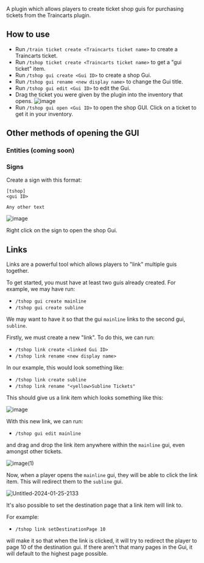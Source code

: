 A plugin which allows players to create ticket shop guis for purchasing tickets from the Traincarts plugin.

## How to use
- Run `/train ticket create <Traincarts ticket name>` to create a Traincarts ticket.
- Run `/tshop ticket create <Traincarts ticket name>` to get a "gui ticket" item.
- Run `/tshop gui create <Gui ID>` to create a shop Gui.
- Run `/tshop gui rename <new display name>` to change the Gui title.
- Run `/tshop gui edit <Gui ID>` to edit the Gui.
- Drag the ticket you were given by the plugin into the inventory that opens.
 ![image](https://github.com/DNAmaster10/TraincartsTicketShop/assets/67452089/20acf26a-fb5d-461c-bbb6-c840e0ecd0b9)
- Run `/tshop gui open <Gui ID>` to open the shop GUI. Click on a ticket to get it in your inventory.

## Other methods of opening the GUI
### Entities (coming soon)
### Signs
Create a sign with this format:
```
[tshop]
<gui ID>

Any other text
```

![image](https://github.com/DNAmaster10/TraincartsTicketShop/assets/67452089/8a287820-3aab-4e71-ae9a-40ebfc168b81)

Right click on the sign to open the shop Gui.
## Links
Links are a powerful tool which allows players to "link" multiple guis together.

To get started, you must have at least two guis already created. For example, we may have run:
- `/tshop gui create mainline`
- `/tshop gui create subline`

We may want to have it so that the gui `mainline` links to the second gui, `subline`.

Firstly, we must create a new "link". To do this, we can run:
- `/tshop link create <linked Gui ID>`
- `/tshop link rename <new display name>`

In our example, this would look something like:
- `/tshop link create subline`
- `/tshop link rename "<yellow>Subline Tickets"`

This should give us a link item which looks something like this:

![image](https://github.com/DNAmaster10/TraincartsTicketShop/assets/44494235/92f18aec-fd6f-446b-8475-ee71d26646e3)

With this new link, we can run:
- `/tshop gui edit mainline`
  
and drag and drop the link item anywhere within the `mainline` gui, even amongst other tickets.

![image(1)](https://github.com/DNAmaster10/TraincartsTicketShop/assets/44494235/ad39b4f3-5caa-436d-a124-69a82d72a48a)

Now, when a player opens the `mainline` gui, they will be able to click the link item. This will redirect them to the `subline` gui.

![Untitled-2024-01-25-2133](https://github.com/DNAmaster10/TraincartsTicketShop/assets/44494235/bea04e28-cb23-4448-9102-7a74238354cd)

It's also possible to set the destination page that a link item will link to.

For example:
- `/tshop link setDestinationPage 10`
  
will make it so that when the link is clicked, it will try to redirect the player to page 10 of the destination gui. If there aren't that many pages in the Gui, it will default to the highest page possible.






